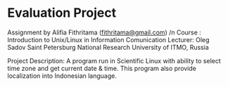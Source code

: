 Evaluation Project
===================
Assignment by Alifia Fithritama (fithritama@gmail.com) /n
Course  : Introduction to Unix/Linux in Information Comunication
Lecturer: Oleg Sadov
Saint Petersburg National Research University of ITMO, Russia

Project Description:
A program run in Scientific Linux with ability to select time zone and get current date & time.
This program also provide localization into Indonesian language.
